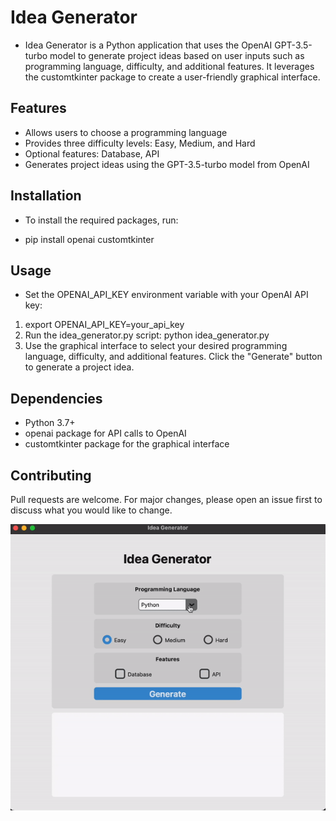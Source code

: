 # Idea Generator

- Idea Generator is a Python application that uses the OpenAI GPT-3.5-turbo model to generate project ideas based on user inputs such as programming language, difficulty, and additional features. It leverages the customtkinter package to create a user-friendly graphical interface.

## Features
- Allows users to choose a programming language
- Provides three difficulty levels: Easy, Medium, and Hard
- Optional features: Database, API
- Generates project ideas using the GPT-3.5-turbo model from OpenAI

## Installation
- To install the required packages, run:

- pip install openai customtkinter

## Usage
- Set the OPENAI_API_KEY environment variable with your OpenAI API key:

1. export OPENAI_API_KEY=your_api_key
2. Run the idea_generator.py script:
python idea_generator.py
3. Use the graphical interface to select your desired programming language, difficulty, and additional features. Click the "Generate" button to generate a project idea.

## Dependencies
- Python 3.7+
- openai package for API calls to OpenAI
- customtkinter package for the graphical interface

## Contributing
Pull requests are welcome. For major changes, please open an issue first to discuss what you would like to change.

![Demo GIF](gi.gif)






